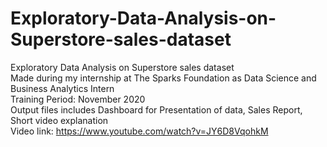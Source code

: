 # Exploratory-Data-Analysis-on-Superstore-sales-dataset
Exploratory Data Analysis on Superstore sales dataset <br>
Made during my internship at The Sparks Foundation as Data Science and Business Analytics Intern <br>
Training Period: November 2020 <br>
Output files includes Dashboard for Presentation of data, Sales Report, Short video explanation <br>
Video link: https://www.youtube.com/watch?v=JY6D8VqohkM

